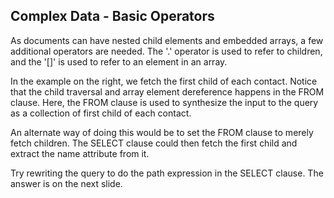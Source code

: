 ## Complex Data - Basic Operators

As documents can have nested child elements and embedded arrays, a few additional operators are needed. The '.' operator is used to refer to children, and the '[]' is used to refer to an element in an array. 

In the example on the right, we fetch the first child of each contact. Notice that the child traversal and array element dereference happens in the FROM clause. Here, the FROM clause is used to synthesize the input to the query as a collection of first child of each contact.

An alternate way of doing this would be to set the FROM clause to merely fetch children. The SELECT clause could then fetch the first child and extract the name attribute from it. 

Try rewriting the query to do the path expression in the SELECT clause. The answer is on the next slide.



